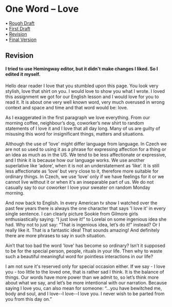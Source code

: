 # One Word – Love

• [Rough Draft](rough-draft.md)\
• [First Draft](first-draft.md)\
• [Revision](revision.md)\
• [Final Version](final-version.md)

## Revision

#### I tried to use Hemingway editor, but it didn't make changes I liked. So I edited it myself.

Hello dear reader I love that you stumbled upon this page. You look very stylish, love that shirt on you. I would love to show you what I wrote. I loved this assignment we got for our English lesson and I would love for you to read it. It is about one very well known word, very much overused in wrong context and space and time and that word would be: love.

As I exaggerated in the first paragraph we love everything. From our morning coffee, neighbour’s dog, coworker’s new shirt to random statements of I love it and I love that all day long. Many of us are guilty of misusing this word for insignificant things, matters and situations.

Although the use of ‘love' might differ language from language. In Czech we are not so used to using it as a phrase for expressing affection for a thing or an idea as much as in the US. We tend to be less affectionate or expressive, and I think it is because how our language works. We use another superlative like ‘adore’, when it is not an understatement as ‘like’. It is still less affectionate as ‘love’ but very close to it, therefore more suitable for ordinary things. In Czech, we use ‘love' only if we have feelings for it or we cannot live without it or when it's an inseparable part of us. We do not casually say to our coworker I love your sweater on random Monday morning.

And now back to English. In every American tv show I watched over the past few years there is always the one character that says 'I love it' in every single sentence. I can clearly picture Sookie from Gilmore girls enthusiastically saying: “I just love it!” to Lorelai on some ingenious idea she had. Why not to just say: “That is ingenious idea, let’s do it!” instead? Or I really like it. That is a fantastic idea! That sounds amazing! And definitely there are more phrases to say in such situation.

Ain’t that too bad the word 'love' has become so ordinary? Isn’t it supposed to be for the special person, people, rituals in your life. Then why to waste such a beautiful meaningful word for pointless interactions in our life?

I am not sure it's reserved only for special occasion either. If we say - I love you - too little to the loved one, that is rather sad I think. It is the balance of things. Our words have more power than we admit to, so let’s think more about what we say, and let’s be more intentional with our narration. Because saying I love you, can also mean for someone: “…you have bewitched me, body and soul, and I love--I love--I love you. I never wish to be parted from you from this day on.”
